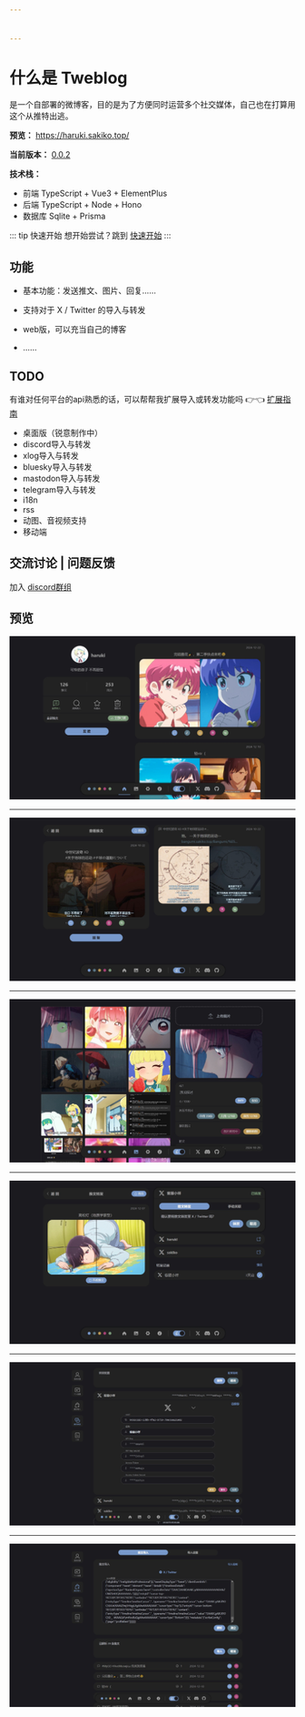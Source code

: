 ```yaml
---


---
```


# 什么是 Tweblog <Badge type="tip" text="0.0.2" />

是一个自部署的微博客，目的是为了方便同时运营多个社交媒体，自己也在打算用这个从推特出逃。

**预览：** https://haruki.sakiko.top/

**当前版本：** [0.0.2](./changelog.md#002)

**技术栈：**
- 前端 TypeScript + Vue3 + ElementPlus
- 后端 TypeScript + Node + Hono
- 数据库 Sqlite + Prisma


::: tip 快速开始
想开始尝试？跳到 [快速开始](./getting-started)
:::

## 功能

- 基本功能：发送推文、图片、回复……

- 支持对于 X / Twitter 的导入与转发

- web版，可以充当自己的博客

- ……

## TODO
有谁对任何平台的api熟悉的话，可以帮帮我扩展导入或转发功能吗 👉👈 [扩展指南](./extension/project.md) 

- 桌面版（锐意制作中）
- discord导入与转发
- xlog导入与转发
- bluesky导入与转发
- mastodon导入与转发
- telegram导入与转发
- i18n
- rss
- 动图、音视频支持
- 移动端

## 交流讨论 | 问题反馈
加入 [discord群组](https://discord.gg/tYXj9ShnVr)


## 预览

![alt text](./assets/image.jpg)

---

![alt text](./assets/image-1.jpg)

---

![alt text](./assets/image-2.jpg)

---

![alt text](./assets/image-3.jpg)

---

![alt text](./assets/image-5.jpg)

---

![alt text](./assets/image-6.jpg)